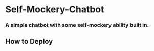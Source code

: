 # Self-Mockery-Chatbot
### A simple chatbot with some self-mockery ability built in.

## How to Deploy

